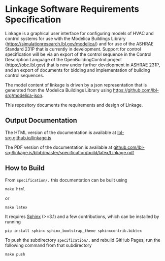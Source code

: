 # Linkage Software Requirements Specification

Linkage is a graphical user interface for configuring models of HVAC and control systems for use
with the Modelica Buildings Library (https://simulationresearch.lbl.gov/modelica/)
and for use of the ASHRAE Standard 231P that is currently in development.
Support for control specification will be via an export of the control sequence in the Control Description Language
of the OpenBuildingControl project (https://obc.lbl.gov) that is now under further development in ASHRAE 231P,
and an export of documents for bidding and implementation of building control sequences.

The model content of linkage is driven by a json representation that is generated from
the Modelica Buildings Library using https://github.com/lbl-srg/modelica-json.

This repository documents the requirements and design of Linkage.

## Output Documentation


The HTML version of the documentation is available at
[lbl-srg.github.io/linkage.js](https://lbl-srg.github.io/linkage.js)

The PDF version of the documentation is available at
[github.com/lbl-srg/linkage.js/blob/master/specification/build/latex/Linkage.pdf](https://github.com/lbl-srg/linkage.js/blob/master/specification/build/latex/Linkage.pdf)

## How to Build

From `specification/.` this documentation can be built using

```
make html
```

or

```
make latex
```

It requires [Sphinx](http://www.sphinx-doc.org) (>=3.1) and a few contributions, which can be installed by running

```
pip install sphinx sphinx_bootstrap_theme sphinxcontrib.bibtex
```

To push the subdirectory `specification/.` and rebuild GitHub Pages, run the following command from that subdirectory

```
make push
```
